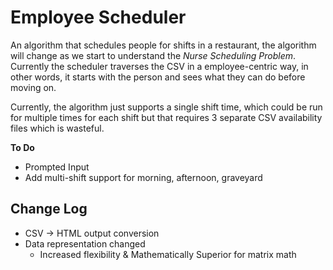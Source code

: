 # Employee Scheduler

An algorithm that schedules people for shifts in a restaurant, the algorithm will change as we start to understand the _Nurse Scheduling Problem_. Currently the scheduler traverses the CSV in a employee-centric way, in other words, it starts with the person and sees what they can do before moving on.

Currently, the algorithm just supports a single shift time, which could be run for multiple times for each shift but that requires 3 separate CSV availability files which is wasteful.

**To Do**
* Prompted Input
* Add multi-shift support for morning, afternoon, graveyard

## Change Log
* CSV -> HTML output conversion
* Data representation changed
    * Increased flexibility & Mathematically Superior for matrix math
